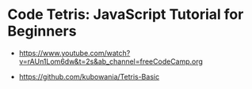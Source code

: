 
# Code Tetris: JavaScript Tutorial for Beginners

- https://www.youtube.com/watch?v=rAUn1Lom6dw&t=2s&ab_channel=freeCodeCamp.org

- https://github.com/kubowania/Tetris-Basic

